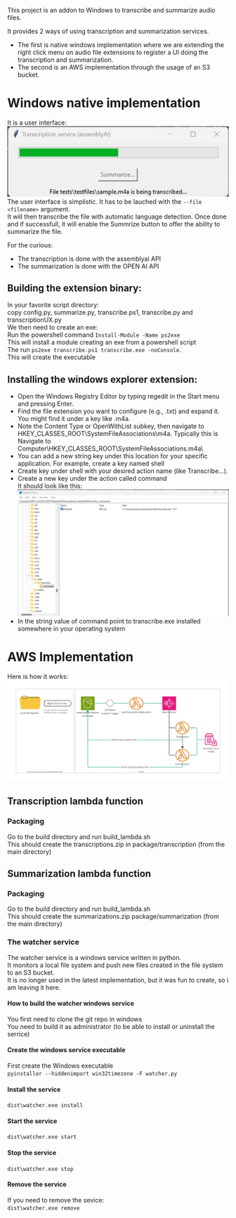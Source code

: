 This project is an addon to Windows to transcribe and summarize audio files.  

It provides 2 ways of using transcription and summarization services.  
+ The first is native windows implementation where we are extending the right click menu on audio file extensions to register a UI doing the transcription and summarization.  
+ The second is an AWS implementation through the usage of an S3 bucket.

# Windows native implementation
It is a user interface:  
![User Interface Screenshot](doc/ui.png)  
The user interface is simplistic. It has to be lauched with the `--file <filename>` argument.  
It will then  transcribe the file with automatic language detection.
Once done and if successfull, it will enable the Summrize button to offer the ability to summarize the file.  
  
For the curious:
* The transcription is done with the assemblyai API
* The summarization is done with the OPEN AI API


## Building the extension binary:
In your favorite script directory:  
copy config.py, summarize.py, transcribe.ps1, transcribe.py and transcriptionUX.py  
We then need to create an exe:  
Run the powershell command `Install-Module -Name ps2exe`  
This will install a module creating an exe from a powershell script  
The run `ps2exe transcribe.ps1 transcribe.exe -noConsole`.  
This will create the executable



## Installing the windows explorer extension:
* Open the Windows Registry Editor by typing regedit in the Start menu and pressing Enter.  
* Find the file extension you want to configure (e.g., .txt) and expand it. You might find it under a key like .m4a.
* Note the Content Type or OpenWithList subkey, then navigate to HKEY_CLASSES_ROOT\SystemFileAssociations\m4a. Typically this is Navigate to Computer\HKEY_CLASSES_ROOT\SystemFileAssociations\.m4a\
* You can add a new string key under this location for your specific application. For example, create a key named shell
* Create key under shell with your desired action name (like Transcribe...).
* Create a new key under the action called command  
It should look like this:  
![User Interface Screenshot](doc/registry.png)  
* In the string value of command point to transcribe.exe installed somewhere in your operating system


# AWS Implementation 
Here is how it works:
![High Level Architetcure of the transcription utility](doc/Transcriptions.jpg)

## Transcription lambda function
### Packaging
Go to the build directory and run build_lambda.sh  
This should create the transcriptions.zip in package/transcription (from the main directory)  

## Summarization lambda function
### Packaging
Go to the build directory and run build_lambda.sh  
This should create the summarizations.zip package/summarization (from the main directory)  

### The watcher service 
The watcher service is a windows service written in python.  
It monitors a local file system and push new files created in the file system to an S3 bucket.  
It is no longer used in the latest implementation, but it was fun to create, so i am leaving it here.  

#### How to build the watcher windows service
You first need to clone the git repo in windows  
You need to build it as administrator (to be able to install or uninstall the serrice)  

#### Create the windows service executable
First create the Windows executable  
`pyinstaller --hiddenimport win32timezone -F watcher.py`

#### Install the service
`dist\watcher.exe install`

#### Start the service
`dist\watcher.exe start`

#### Stop the service
`dist\watcher.exe stop`

#### Remove the service
If you need to remove the sevice:  
`dist\watcher.exe remove`


